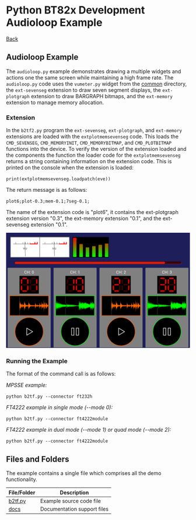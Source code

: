 # Python BT82x Development Audioloop Example

[Back](../README.md)

## Audioloop Example

The `audioloop.py` example demonstrates drawing a multiple widgets and actions one the same screen while maintaining a high frame rate. The `audioloop.py` code uses the `vumeter.py` widget from the [common](../common) directory, the `ext-sevenseg` extension to draw seven segment displays, the `ext-plotgraph` extension to draw BARGRAPH bitmaps, and the `ext-memory` extension to manage memory allocation.

### Extension

In the `b2tf2.py` program the `ext-sevenseg`, `ext-plotgraph`, and `ext-memory` extensions are loaded with the `extplotmemsevenseg` code. This loads the `CMD_SEVENSEG`, `CMD_MEMORYINIT`, `CMD_MEMORYBITMAP`, and `CMD_PLOTBITMAP` functions into the device. To verify the version of the extension loaded and the components the function the loader code for the `extplotmemsevenseg` returns a string containing information on the extension code. This is printed on the console when the extension is loaded:

```
print(extplotmemsevenseg.loadpatch(eve))
```
The return message is as follows:
```
plot6;plot-0.3;mem-0.1;7seg-0.1;
```
The name of the extension code is "plot6", it contains the ext-plotgraph extension version "0.3", the ext-memory extension "0.1", and the ext-sevenseg extension "0.1".

![Audioloop Example](docs/audioloop.png)

### Running the Example

The format of the command call is as follows:

_MPSSE example:_
```
python b2tf.py --connector ft232h 
```

_FT4222 example in single mode (--mode 0):_

```
python b2tf.py --connector ft4222module 

```

_FT4222 example in dual mode (--mode 1) or quad mode (--mode 2):_

```
python b2tf.py --connector ft4222module 

```

## Files and Folders

The example contains a single file which comprises all the demo functionality.

| File/Folder | Description |
| --- | --- |
| [b2tf.py](b2tf.py) | Example source code file |
| [docs](docs) | Documentation support files |
